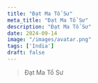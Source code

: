 ```yaml
---
title: "Đạt Ma Tổ Sư"
meta_title: "Đạt Ma Tổ Sư"
description: "Đạt Ma Tổ Sư"
date: 2024-09-14
image: "/images/avatar.png"
tags: ['India']
draft: false
---
```


> Đạt Ma Tổ Sư
